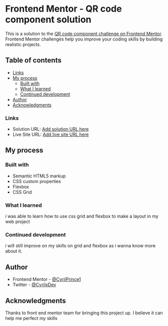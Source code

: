 # Frontend Mentor - QR code component solution

This is a solution to the [QR code component challenge on Frontend Mentor](https://www.frontendmentor.io/challenges/qr-code-component-iux_sIO_H). Frontend Mentor challenges help you improve your coding skills by building realistic projects.

## Table of contents

- [Links](#links)
- [My process](#my-process)
  - [Built with](#built-with)
  - [What I learned](#what-i-learned)
  - [Continued development](#continued-development)
- [Author](#author)
- [Acknowledgments](#acknowledgments)

### Links

- Solution URL: [Add solution URL here](https://your-solution-url.com)
- Live Site URL: [Add live site URL here](https://cyrilprince1.github.io/QRcode/)

## My process

### Built with

- Semantic HTML5 markup
- CSS custom properties
- Flexbox
- CSS Grid

### What I learned

i was able to learn how to use css grid and flexbox to make a layout in my web project

### Continued development

i will still improve on my skills on grid and flexbox as i wanna know more about it.

## Author

- Frontend Mentor - [@CyrilPrince1](https://www.frontendmentor.io/profile/CyrilPrince1)
- Twitter - [@CyrilxDev](https://www.twitter.com/CyrilxDev)

## Acknowledgments

Thanks to front end mentor team for bringing this project up. I believe it can help me perfect my skills
